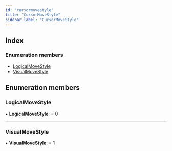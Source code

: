 ```yaml
---
id: "cursormovestyle"
title: "CursorMoveStyle"
sidebar_label: "CursorMoveStyle"
---
```


## Index

### Enumeration members

* [LogicalMoveStyle](cursormovestyle.md#logicalmovestyle)
* [VisualMoveStyle](cursormovestyle.md#visualmovestyle)

## Enumeration members

###  LogicalMoveStyle

• **LogicalMoveStyle**: = 0

___

###  VisualMoveStyle

• **VisualMoveStyle**: = 1
